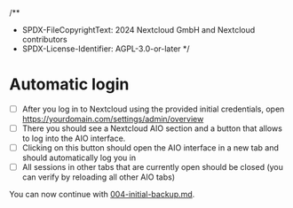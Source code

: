 /**
 * SPDX-FileCopyrightText: 2024 Nextcloud GmbH and Nextcloud contributors
 * SPDX-License-Identifier: AGPL-3.0-or-later
 */

# Automatic login

- [ ] After you log in to Nextcloud using the provided initial credentials, open https://yourdomain.com/settings/admin/overview
- [ ] There you should see a Nextcloud AIO section and a button that allows to log into the AIO interface.
- [ ] Clicking on this button should open the AIO interface in a new tab and should automatically log you in
- [ ] All sessions in other tabs that are currently open should be closed (you can verify by reloading all other AIO tabs)

You can now continue with [004-initial-backup.md](./004-initial-backup.md).